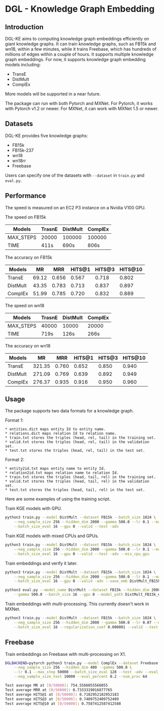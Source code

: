 # DGL - Knowledge Graph Embedding


## Introduction

DGL-KE aims to computing knowledge graph embeddings efficiently on giant knowledge graphs.
It can train knowledge graphs, such as FB15k and wn18, within a few minutes, while it trains
Freebase, which has hundreds of millions of edges within a couple of hours.
It supports multiple knowledge graph embeddings. For now, it supports knowledge graph embedding
models including:
 
- TransE
- DistMult
- ComplEx

More models will be supported in a near future.

The package can run with both Pytorch and MXNet. For Pytorch, it works with Pytorch v1.2 or newer.
For MXNet, it can work with MXNet 1.5 or newer.

## Datasets

DGL-KE provides five knowledge graphs:

- FB15k
- FB15k-237
- wn18
- wn18rr
- Freebase

Users can specify one of the datasets with `--dataset` in `train.py` and `eval.py`.

## Performance

The speed is measured on an EC2 P3 instance on a Nvidia V100 GPU.

The speed on FB15k

|  Models | TrasnE | DistMult | ComplEx |
|---------|--------|----------|---------|
|MAX_STEPS| 20000  | 100000   | 100000  |
|TIME     | 411s   | 690s     | 806s    |

The accuracy on FB15k

|  Models  |  MR   |  MRR  | HITS@1 | HITS@3 | HITS@10 |
|----------|-------|-------|--------|--------|---------|
| TransE   | 69.12 | 0.656 | 0.567  | 0.718  | 0.802   |
| DistMult | 43.35 | 0.783 | 0.713  | 0.837  | 0.897   |
| ComplEx  | 51.99 | 0.785 | 0.720  | 0.832  | 0.889   |

The speed on wn18

|  Models | TrasnE | DistMult | ComplEx |
|---------|--------|----------|---------|
|MAX_STEPS| 40000  | 10000    | 20000   |
|TIME     | 719s   | 126s     | 266s    |

The accuracy on wn18

|  Models  |  MR    |  MRR  | HITS@1 | HITS@3 | HITS@10 |
|----------|--------|-------|--------|--------|---------|
| TransE   | 321.35 | 0.760 | 0.652  | 0.850  | 0.940   |
| DistMult | 271.09 | 0.769 | 0.639  | 0.892  | 0.949   |
| ComplEx  | 276.37 | 0.935 | 0.916  | 0.950  | 0.960   |

## Usage

The package supports two data formats for a knowledge graph.

Format 1:

    * entities.dict maps entity Id to entity name.
    * relations.dict maps relation Id to relation name.
    * train.txt stores the triples (head, rel, tail) in the training set.
    * valid.txt stores the triples (head, rel, tail) in the validation set.
    * test.txt stores the triples (head, rel, tail) in the test set.

Format 2:

    * entity2id.txt maps entity name to entity Id.
    * relation2id.txt maps relation name to relation Id.
    * train.txt stores the triples (head, tail, rel) in the training set.
    * valid.txt stores the triples (head, tail, rel) in the validation set.
    * test.txt stores the triples (head, tail, rel) in the test set.

Here are some examples of using the training script.

Train KGE models with GPU.

```bash
python3 train.py --model DistMult --dataset FB15k --batch_size 1024 \
    --neg_sample_size 256 --hidden_dim 2000 --gamma 500.0 --lr 0.1 --max_step 100000 \
    --batch_size_eval 16 --gpu 0 --valid --test -adv
```

Train KGE models with mixed CPUs and GPUs.

```bash
python3 train.py --model DistMult --dataset FB15k --batch_size 1024 \
    --neg_sample_size 256 --hidden_dim 2000 --gamma 500.0 --lr 0.1 --max_step 100000 \
    --batch_size_eval 16 --gpu 0 --valid --test -adv --mix_cpu_gpu
```

Train embeddings and verify it later.

```bash
python3 train.py --model DistMult --dataset FB15k --batch_size 1024 \
    --neg_sample_size 256 --hidden_dim 2000 --gamma 500.0 --lr 0.1 --max_step 100000 \
    --batch_size_eval 16 --gpu 0 --valid -adv --save_emb DistMult_FB15k_emb

python3 eval.py --model_name DistMult --dataset FB15k --hidden_dim 2000 \
    --gamma 500.0 --batch_size 16 --gpu 0 --model_path DistMult_FB15k_emb/

```

Train embeddings with multi-processing. This currently doesn't work in MXNet.
```bash
python3 train.py --model DistMult --dataset FB15k --batch_size 1024 \
    --neg_sample_size 256 --hidden_dim 2000 --gamma 500.0 --lr 0.07 --max_step 3000 \
    --batch_size_eval 16 --regularization_coef 0.000001 --valid --test -adv --num_proc 8
```

## Freebase
Train embeddings on Freebase with multi-processing on X1.
```bash
DGLBACKEND=pytorch python3 train.py --model ComplEx --dataset Freebase --batch_size 1024 \
    --neg_sample_size 256 --hidden_dim 400 --gamma 500.0 \
    --lr 0.1 --max_step 50000 --batch_size_eval 128 --test -adv --eval_interval 300000 \
    --neg_sample_size_test 10000 --eval_percent 0.2 --num_proc 64

Test average MR at [0/50000]: 754.5566055566055
Test average MRR at [0/50000]: 0.7333319016877765
Test average HITS@1 at [0/50000]: 0.7182952182952183
Test average HITS@3 at [0/50000]: 0.7409752409752409
Test average HITS@10 at [0/50000]: 0.7587412587412588
```
